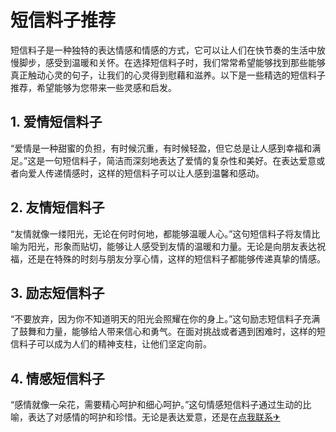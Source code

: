 # 短信料子推荐

短信料子是一种独特的表达情感和情感的方式，它可以让人们在快节奏的生活中放慢脚步，感受到温暖和关怀。在选择短信料子时，我们常常希望能够找到那些能够真正触动心灵的句子，让我们的心灵得到慰藉和滋养。以下是一些精选的短信料子推荐，希望能够为您带来一些灵感和启发。

## 1. 爱情短信料子

“爱情是一种甜蜜的负担，有时候沉重，有时候轻盈，但它总是让人感到幸福和满足。”这是一句短信料子，简洁而深刻地表达了爱情的复杂性和美好。在表达爱意或者向爱人传递情感时，这样的短信料子可以让人感到温馨和感动。

## 2. 友情短信料子

“友情就像一缕阳光，无论在何时何地，都能够温暖人心。”这句短信料子将友情比喻为阳光，形象而贴切，能够让人感受到友情的温暖和力量。无论是向朋友表达祝福，还是在特殊的时刻与朋友分享心情，这样的短信料子都能够传递真挚的情感。

## 3. 励志短信料子

“不要放弃，因为你不知道明天的阳光会照耀在你的身上。”这句励志短信料子充满了鼓舞和力量，能够给人带来信心和勇气。在面对挑战或者遇到困难时，这样的短信料子可以成为人们的精神支柱，让他们坚定向前。

## 4. 情感短信料子

“感情就像一朵花，需要精心呵护和细心呵护。”这句情感短信料子通过生动的比喻，表达了对感情的呵护和珍惜。无论是表达爱意，还是在[点我联系✈](https://doc.G208.com)